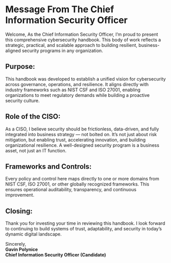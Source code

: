 # Message From The Chief Information Security Officer

Welcome, As the Chief Information Security Officer, I’m proud to present this comprehensive cybersecurity handbook. This body of work reflects a strategic, practical, and scalable approach to building resilient, business-aligned security programs in any organization.

## Purpose:
This handbook was developed to establish a unified vision for cybersecurity across governance, operations, and resilience. It aligns directly with industry frameworks such as NIST CSF and ISO 27001, enabling organizations to meet regulatory demands while building a proactive security culture.

## Role of the CISO:
As a CISO, I believe security should be frictionless, data-driven, and fully integrated into business strategy — not bolted on. It’s not just about risk mitigation, but enabling trust, accelerating innovation, and building organizational resilience. A well-designed security program is a business asset, not just an IT function.

## Frameworks and Controls:
Every policy and control here maps directly to one or more domains from NIST CSF, ISO 27001, or other globally recognized frameworks. This ensures operational auditability, transparency, and continuous improvement.

## Closing:
Thank you for investing your time in reviewing this handbook. I look forward to continuing to build systems of trust, adaptability, and security in today’s dynamic digital landscape. 

Sincerely,  
**Gavin Polynice**  
**Chief Information Security Officer (Candidate)**




